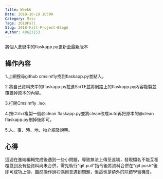 ```yaml
---
Title: Week6
Date: 2018-10-19 10:00
Category: Misc
Tags: 2018Fall
Slug: 2018-Fall-Project-Blog6
Author: 40623153
---
```


將個人倉儲中的flaskapp.py更新至最新版本

<!-- PELICAN_END_SUMMARY -->

操作內容
----
1.上網搜尋github cmsimfly找到flaskapp.py並點入。

2.將自己資料夾中的flaskapp.py拉進SciTE並將網路上的flaskapp.py內容複製並覆蓋掉原本的內容。

3.打開Cmsimfly .leo。

4.按Ctrl+i複製一個@clean flaskapp.py並將clean改成auto再把原本的@clean flaskapp.py刪掉後即可。

5.人、事、時、地、物介紹及說明。


[cp github 倉儲]: https://github.com/mdecourse/cp2018
[cp 課程網站]: https://mdecourse.github.io/cp2018/

心得
----

這週在進端編輯完成後遇到一些小問題，導致無法上傳至遠端，發現檔名不能互相覆蓋到及有些資料尚未合併，需先執行"git pull"指令後將資料合併在"git push"後即可成功上傳，雖然操作過程偶爾會遇到問題，但這也是額外的除錯學習機會。



